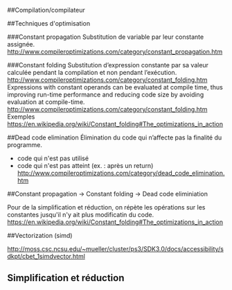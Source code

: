 ##Compilation/compilateur

##Techniques d'optimisation

###Constant propagation
Substitution de variable par leur constante assignée. <http://www.compileroptimizations.com/category/constant_propagation.htm>

###Constant folding
Substitution d’expression constante par sa valeur calculée pendant la compilation et non pendant l’exécution. <http://www.compileroptimizations.com/category/constant_folding.htm>
Expressions with constant operands can be evaluated at compile time, thus improving run-time performance and reducing code size by avoiding evaluation at compile-time. <http://www.compileroptimizations.com/category/constant_folding.htm>
Exemples <https://en.wikipedia.org/wiki/Constant_folding#The_optimizations_in_action>

##Dead code elimination
Élimination du code qui n’affecte pas la finalité du programme. 
- code qui n'est pas utilisé
- code qui n'est pas atteint (ex. : après un return)
<http://www.compileroptimizations.com/category/dead_code_elimination.htm>

##Constant propagation -> Constant folding -> Dead code eliminiation

Pour de la simplification et réduction, on répète les opérations sur les constantes jusqu'il n'y ait plus modificatin du code. <https://en.wikipedia.org/wiki/Constant_folding#The_optimizations_in_action>

##Vectorization (simd)

<http://moss.csc.ncsu.edu/~mueller/cluster/ps3/SDK3.0/docs/accessibility/sdkpt/cbet_1simdvector.html>


## Simplification et réduction


